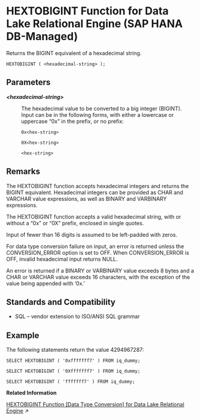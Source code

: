 <!-- loioafd4faa8d87d4e4c90a0159fb250d01d -->

# HEXTOBIGINT Function for Data Lake Relational Engine \(SAP HANA DB-Managed\)

Returns the BIGINT equivalent of a hexadecimal string.



```
HEXTOBIGINT ( <hexadecimal-string> );
```



<a name="loioafd4faa8d87d4e4c90a0159fb250d01d__section_m3q_rpg_trb"/>

## Parameters


<dl>
<dt><b>

*<hexadecimal-string\>*

</b></dt>
<dd>

The hexadecimal value to be converted to a big integer \(BIGINT\). Input can be in the following forms, with either a lowercase or uppercase “0x” in the prefix, or no prefix:

```
0x<hex-string>
```

```
0X<hex-string>
```

```
<hex-string>
```



</dd>
</dl>



<a name="loioafd4faa8d87d4e4c90a0159fb250d01d__section_r5c_spg_trb"/>

## Remarks

The HEXTOBIGINT function accepts hexadecimal integers and returns the BIGINT equivalent. Hexadecimal integers can be provided as CHAR and VARCHAR value expressions, as well as BINARY and VARBINARY expressions.

The HEXTOBIGINT function accepts a valid hexadecimal string, with or without a “0x” or “0X” prefix, enclosed in single quotes.

Input of fewer than 16 digits is assumed to be left-padded with zeros.

For data type conversion failure on input, an error is returned unless the CONVERSION\_ERROR option is set to OFF. When CONVERSION\_ERROR is OFF, invalid hexadecimal input returns NULL.

An error is returned if a BINARY or VARBINARY value exceeds 8 bytes and a CHAR or VARCHAR value exceeds 16 characters, with the exception of the value being appended with ‘0x.’



<a name="loioafd4faa8d87d4e4c90a0159fb250d01d__section_dhs_spg_trb"/>

## Standards and Compatibility

-   SQL – vendor extension to ISO/ANSI SQL grammar



<a name="loioafd4faa8d87d4e4c90a0159fb250d01d__section_rq1_tpg_trb"/>

## Example

The following statements return the value 4294967287:

```
SELECT HEXTOBIGINT ( '0xfffffff7' ) FROM iq_dummy;
```

```
SELECT HEXTOBIGINT ( '0Xfffffff7' ) FROM iq_dummy;
```

```
SELECT HEXTOBIGINT ( 'fffffff7' ) FROM iq_dummy;
```

**Related Information**  


[HEXTOBIGINT Function \[Data Type Conversion\] for Data Lake Relational Engine](https://help.sap.com/viewer/19b3964099384f178ad08f2d348232a9/2024_1_QRC/en-US/a55548d184f21015b2d58684e0bb094a.html "Returns the BIGINT equivalent of a hexadecimal string.") :arrow_upper_right:

